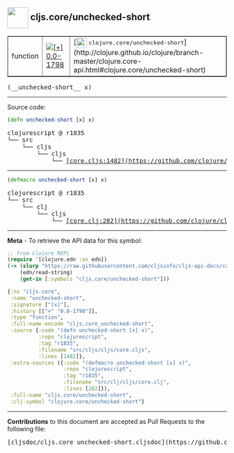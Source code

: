 ## <img width="48px" valign="middle" src="http://i.imgur.com/Hi20huC.png"> cljs.core/unchecked-short

 <table border="1">
<tr>

<td>function</td>
<td><a href="https://github.com/cljsinfo/cljs-api-docs/tree/0.0-1798"><img valign="middle" alt="[+] 0.0-1798" src="https://img.shields.io/badge/+-0.0--1798-lightgrey.svg"></a> </td>
<td>
[<img height="24px" valign="middle" src="http://i.imgur.com/1GjPKvB.png"> <samp>clojure.core/unchecked-short</samp>](http://clojure.github.io/clojure/branch-master/clojure.core-api.html#clojure.core/unchecked-short)
</td>
</tr>
</table>

 <samp>
(__unchecked-short__ x)<br>
</samp>

---





Source code:

```clj
(defn unchecked-short [x] x)
```

 <pre>
clojurescript @ r1835
└── src
    └── cljs
        └── cljs
            └── <ins>[core.cljs:1482](https://github.com/clojure/clojurescript/blob/r1835/src/cljs/cljs/core.cljs#L1482)</ins>
</pre>


---

```clj
(defmacro unchecked-short [x] x)
```

 <pre>
clojurescript @ r1835
└── src
    └── clj
        └── cljs
            └── <ins>[core.clj:282](https://github.com/clojure/clojurescript/blob/r1835/src/clj/cljs/core.clj#L282)</ins>
</pre>

---

__Meta__ - To retrieve the API data for this symbol:

```clj
;; from Clojure REPL
(require '[clojure.edn :as edn])
(-> (slurp "https://raw.githubusercontent.com/cljsinfo/cljs-api-docs/catalog/cljs-api.edn")
    (edn/read-string)
    (get-in [:symbols "cljs.core/unchecked-short"]))
```

```clj
{:ns "cljs.core",
 :name "unchecked-short",
 :signature ["[x]"],
 :history [["+" "0.0-1798"]],
 :type "function",
 :full-name-encode "cljs.core_unchecked-short",
 :source {:code "(defn unchecked-short [x] x)",
          :repo "clojurescript",
          :tag "r1835",
          :filename "src/cljs/cljs/core.cljs",
          :lines [1482]},
 :extra-sources ({:code "(defmacro unchecked-short [x] x)",
                  :repo "clojurescript",
                  :tag "r1835",
                  :filename "src/clj/cljs/core.clj",
                  :lines [282]}),
 :full-name "cljs.core/unchecked-short",
 :clj-symbol "clojure.core/unchecked-short"}

```

---

__Contributions__ to this document are accepted as Pull Requests to the following file:

 <pre>
[cljsdoc/cljs.core_unchecked-short.cljsdoc](https://github.com/cljsinfo/cljs-api-docs/blob/master/cljsdoc/cljs.core_unchecked-short.cljsdoc)
</pre>

